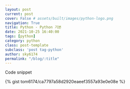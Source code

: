 ```yaml
---
layout: post
current: post
cover: False # assets/built/images/python-logo.png
navigation: True
title: Python - Python 기본 
date: 2021-10-25 16:40:00
tags: [python]
category: python
class: post-template
subclass: 'post tag-python'
author: sky6174
permalink: "/blog/:title"
---
```

 

Code snippet

{% gist tom6174/ca7797a58d2920eaeef3557a93e0e08e %}
